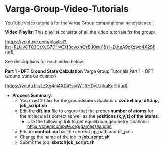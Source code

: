 # Varga-Group-Video-Tutorials
YouTube video tutorials for the Varga Group computational nanoscience.

**Video Playlist** This playlist consists of all the video tutorials for the group:

[https://youtube.com/playlist?list=PLlJvCT0DQtXvG7DHvCXf3cwxhCzBJ0mu1&si=DJteA9oKqwo4X2SI](url)

See descriptions for each video below:


**Part 1 - DFT Ground State Calculation** Varga Group Tutorials Part 1 - DFT Ground State Calculation

[https://youtu.be/LZXg4nj4XD4?si=W-lRHDyLUrkaKqPi](url)

- **Process Summary**: 
  - You need 3 files for the groundstate calculation: **control.inp, dft.inp, job_script.sh**
  - Edit the **dft.inp** file to ensure that the proper **number of atoms** for the molecule is correct as well as the **positions (x,y,z) of the atoms**.
    - Use the following link to get equilibrium geometry locations: [https://chemcompute.org/gamess/submit ](url)
  - Ensure **control.inp** has the correct pp_path and bf_path
  - Change the name of the job in **job_script.sh**
  - Submit the job: **sbatch job_script.sh**
